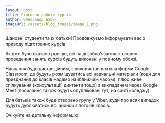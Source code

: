 ```yaml
---
layout: post
title: Стосовно роботи курсів
author: Олександр Бабич
imageUrl: /assets/blog_images/image_1.png
---
```

Шановні студенти та їх батьки!
Продовжуємо інформувати вас з приводу підготовчих курсів

Як вже було сказано раніше, всі наші зобов'язання стосовно проведення занять курсів будуть виконані у повному обсязі.

Навчання буде дистанційним, з використанням платформи Google Classroom, де будуть розміщуватись всі навчальні матеріали (коди для приєднання до класів надамо найближчим часом), плюс живе спілкування (консультації, диктанти тощо) з викладачем через Google Meet (посилання також будуть опубліковані тут, на сайті коледжу).

Для батьків також буде  створено групу у Viber, куди про всяк випадок будуть дублюватись всі анонси з потоків класів.

Очікуйте на детальну інформацію!

